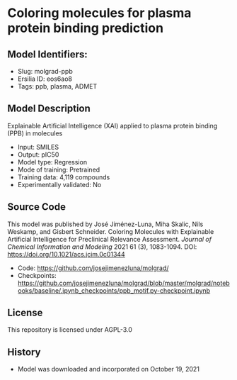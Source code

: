 # Coloring molecules for plasma protein binding prediction

## Model Identifiers:
- Slug: molgrad-ppb
- Ersilia ID: eos6ao8
- Tags: ppb,	plasma,	ADMET

## Model Description
Explainable Artificial Intelligence (XAI) applied to plasma protein binding (PPB) in molecules
- Input: SMILES 
- Output: pIC50 
- Model type: Regression
- Mode of training: Pretrained
- Training data: 4,119 compounds 
- Experimentally validated: No 

## Source Code
This model was published by José Jiménez-Luna, Miha Skalic, Nils Weskamp, and Gisbert Schneider. Coloring Molecules with Explainable Artificial Intelligence for Preclinical Relevance Assessment. *Journal of Chemical Information and Modeling* 2021 61 (3), 1083-1094. DOI: https://doi.org/10.1021/acs.jcim.0c01344
- Code: https://github.com/josejimenezluna/molgrad/
- Checkpoints: https://github.com/josejimenezluna/molgrad/blob/master/molgrad/notebooks/baseline/.ipynb_checkpoints/ppb_motif.py-checkpoint.ipynb

## License
This repository is licensed under AGPL-3.0

## History
- Model was downloaded and incorporated on October 19, 2021
